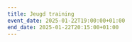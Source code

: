 ```yaml
---
title: Jeugd training
event_date: 2025-01-22T19:00:00+01:00
end_date: 2025-01-22T20:15:00+01:00
---
```

